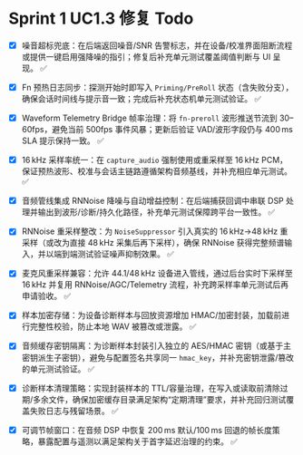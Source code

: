 # Sprint 1 UC1.3 修复 Todo

- [x] 噪音超标兜底：在后端返回噪音/SNR 告警标志，并在设备/校准界面阻断流程或提供一键启用强降噪的指引；修复后补充单元测试覆盖阈值判断与 UI 呈现。 ✅
- [x] Fn 预热日志同步：探测开始时即写入 `Priming/PreRoll` 状态（含失败分支），确保会话时间线与提示音一致；完成后补充状态机单元测试验证。 ✅
- [x] Waveform Telemetry Bridge 帧率治理：将 `fn-preroll` 波形推送节流到 30–60fps，避免当前 500fps 事件风暴；更新后验证 VAD/波形字段仍与 400 ms SLA 提示保持一致。 ✅
- [x] 16 kHz 采样率统一：在 `capture_audio` 强制使用或重采样至 16 kHz PCM，保证预热波形、校准与会话主链路遵循架构音频基线，并补充相应单元测试。 ✅
- [x] 音频管线集成 RNNoise 降噪与自动增益控制：在后端捕获回调中串联 DSP 处理并输出到波形/诊断/持久化路径，补充单元测试保障跨平台一致性。 ✅
- [x] RNNoise 重采样整改：为 `NoiseSuppressor` 引入真实的 16 kHz→48 kHz 重采样（或改为直接 48 kHz 采集后再下采样），确保 RNNoise 获得完整频谱输入，并以端到端测试验证噪声抑制效果。 ✅

- [x] 麦克风重采样兼容：允许 44.1/48 kHz 设备进入管线，通过后台实时下采样至 16 kHz 并复用 RNNoise/AGC/Telemetry 流程，补充跨采样率单元测试后再申请验收。 ✅
- [x] 样本加密存储：为设备诊断样本与回放资源增加 HMAC/加密封装，加载前进行完整性校验，防止本地 WAV 被篡改或泄露。 ✅
- [x] 音频缓存密钥隔离：为诊断样本封装引入独立的 AES/HMAC 密钥（或基于主密钥派生子密钥），避免与配置签名共享同一 `hmac_key`，并补充密钥泄露/篡改的单元测试验证。 ✅
- [x] 诊断样本清理策略：实现封装样本的 TTL/容量治理，在写入或读取前清除过期/多余文件，确保加密缓存目录满足架构“定期清理”要求，并补充回归测试覆盖失败日志与残留场景。 ✅
- [x] 可调节帧窗口：在音频 DSP 中恢复 200 ms 默认/100 ms 回退的帧长度策略，暴露配置与遥测以满足架构关于首字延迟治理的约束。 ✅
